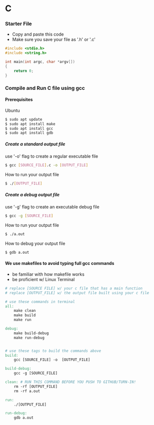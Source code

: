 # C 

### Starter File

- Copy and paste this code 
- Make sure you save your file as '.h' or '.c'
```C
#include <stdio.h>
#include <string.h>

int main(int argc, char *argv[])
{
	return 0;
}
```

### Compile and Run C file using gcc
#### Prerequisites
Ubuntu
```bash
$ sudo apt update
$ sudo apt install make
$ sudo apt install gcc
$ sudo apt install gdb
```

##### Create a standard output file
use '-o' flag to create a regular executable file
```bash
$ gcc [SOURCE_FILE].c -o [OUTPUT_FILE]
```
How to run your output file
```bash
$ ./[OUTPUT_FILE]
```
##### Create a debug output file
use '-g' flag to create an executable debug file
```bash
$ gcc -g [SOURCE_FILE]
```
How to run your output file
```bash
$ ./a.out
```
How to debug your output file
```bash
$ gdb a.out
```

#### We use makefiles to avoid typing full gcc commands
- be familiar with how makefile works
- be proficient w/ Linux Terminal
```makefile
# replace [SOURCE FILE] w/ your c file that has a main function
# replace [OUTPUT_FILE] w/ the output file built using your c file

# use these commands in terminal
all:
    make clean
    make build
    make run

debug:
    make build-debug
    make run-debug


# use these tags to build the commands above
build: 
    gcc [SOURCE_FILE] -o  [OUTPUT_FILE]

build-debug:
    gcc -g [SOURCE_FILE]

clean: # RUN THIS COMMAND BEFORE YOU PUSH TO GITHUB/TURN-IN!
    rm -rf [OUTPUT_FILE]
    rm -rf a.out

run:
    ./[OUTPUT_FILE]

run-debug:
    gdb a.out
```
